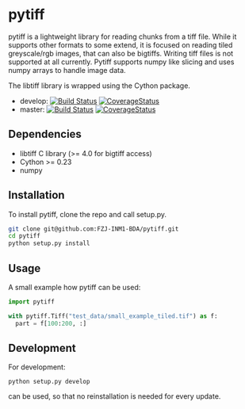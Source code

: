 # pytiff

pytiff is a lightweight library for reading chunks from a tiff file. While it supports other formats to some extend, it is focused on reading tiled greyscale/rgb images, that can also be bigtiffs. Writing tiff files is not supported at all currently. Pytiff supports numpy like slicing and uses numpy arrays to handle image data.

The libtiff library is wrapped using the Cython package.

* develop: [![Build Status](https://travis-ci.org/FZJ-INM1-BDA/pytiff.svg?branch=develop)](https://travis-ci.org/FZJ-INM1-BDA/pytiff) [![CoverageStatus](https://coveralls.io/repos/github/FZJ-INM1-BDA/pytiff/badge.svg?branch=develop)](https://coveralls.io/github/FZJ-INM1-BDA/pytiff?branch=develop)
* master: [![Build Status](https://travis-ci.org/FZJ-INM1-BDA/pytiff.svg?branch=master)](https://travis-ci.org/FZJ-INM1-BDA/pytiff) [![CoverageStatus](https://coveralls.io/repos/github/FZJ-INM1-BDA/pytiff/badge.svg?branch=master)](https://coveralls.io/github/FZJ-INM1-BDA/pytiff?branch=master)


## Dependencies

* libtiff C library (>= 4.0 for bigtiff access)
* Cython >= 0.23
* numpy

## Installation

To install pytiff, clone the repo and call setup.py.

```bash
git clone git@github.com:FZJ-INM1-BDA/pytiff.git
cd pytiff
python setup.py install
```

## Usage

A small example how pytiff can be used:

```python
import pytiff

with pytiff.Tiff("test_data/small_example_tiled.tif") as f:
  part = f[100:200, :]
```

## Development

For development:

`python setup.py develop`

can be used, so that no reinstallation is needed for every update.
